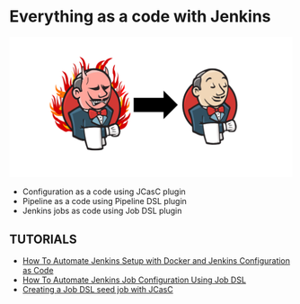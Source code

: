 # Everything as a code with Jenkins

![jasc](docs/jenkins_logo.png)

- Configuration as a code using JCasC plugin
- Pipeline as a code using Pipeline DSL plugin
- Jenkins jobs as code using Job DSL plugin

## TUTORIALS

- [How To Automate Jenkins Setup with Docker and Jenkins Configuration as Code](https://www.digitalocean.com/community/tutorials/how-to-automate-jenkins-setup-with-docker-and-jenkins-configuration-as-code)
- [How To Automate Jenkins Job Configuration Using Job DSL](https://www.digitalocean.com/community/tutorials/how-to-automate-jenkins-job-configuration-using-job-dsl)
- [Creating a Job DSL seed job with JCasC](https://gerg.dev/2020/06/creating-a-job-dsl-seed-job-with-jcasc/)
